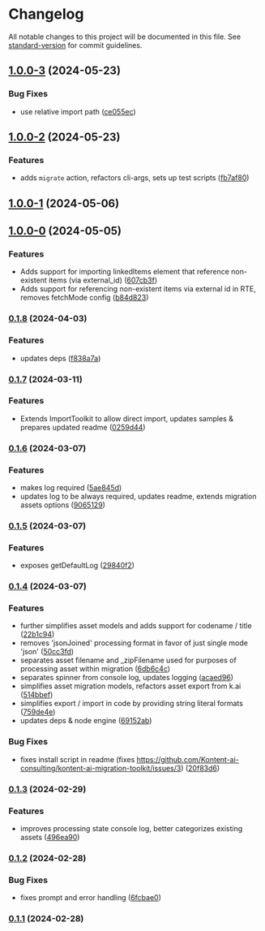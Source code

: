 # Changelog

All notable changes to this project will be documented in this file. See [standard-version](https://github.com/conventional-changelog/standard-version) for commit guidelines.

## [1.0.0-3](https://github.com/Kontent-ai-consulting/kontent-ai-migration-toolkit/compare/v1.0.0-2...v1.0.0-3) (2024-05-23)


### Bug Fixes

* use relative import path ([ce055ec](https://github.com/Kontent-ai-consulting/kontent-ai-migration-toolkit/commit/ce055ecdf8bc31e3c1b1e0320bdcb7bd09c25976))

## [1.0.0-2](https://github.com/Kontent-ai-consulting/kontent-ai-migration-toolkit/compare/v1.0.0-1...v1.0.0-2) (2024-05-23)


### Features

* adds `migrate` action, refactors cli-args, sets up test scripts ([fb7af80](https://github.com/Kontent-ai-consulting/kontent-ai-migration-toolkit/commit/fb7af8047d22f05cb12564034a23c21f6cb33151))

## [1.0.0-1](https://github.com/Kontent-ai-consulting/kontent-ai-migration-toolkit/compare/v1.0.0-0...v1.0.0-1) (2024-05-06)

## [1.0.0-0](https://github.com/Kontent-ai-consulting/kontent-ai-migration-toolkit/compare/v0.1.8...v1.0.0-0) (2024-05-05)


### Features

* Adds support for importing linkedItems element that reference non-existent items (via external_id) ([607cb3f](https://github.com/Kontent-ai-consulting/kontent-ai-migration-toolkit/commit/607cb3fea1a3383e6856b1069355a90de128f6c5))
* Adds support for referencing non-existent items via external id in RTE, removes fetchMode config ([b84d823](https://github.com/Kontent-ai-consulting/kontent-ai-migration-toolkit/commit/b84d82316827544d2d595f448fa243e50403104d))

### [0.1.8](https://github.com/Kontent-ai-consulting/kontent-ai-migration-toolkit/compare/v0.1.7...v0.1.8) (2024-04-03)


### Features

* updates deps ([f838a7a](https://github.com/Kontent-ai-consulting/kontent-ai-migration-toolkit/commit/f838a7ae0c454ea1ac5c12857c4726683fdf1fa0))

### [0.1.7](https://github.com/Kontent-ai-consulting/kontent-ai-migration-toolkit/compare/v0.1.6...v0.1.7) (2024-03-11)


### Features

* Extends ImportToolkit to allow direct import, updates samples & prepares updated readme ([0259d44](https://github.com/Kontent-ai-consulting/kontent-ai-migration-toolkit/commit/0259d44b8681ac55c3d99792ff2952674bb6b616))

### [0.1.6](https://github.com/Kontent-ai-consulting/kontent-ai-migration-toolkit/compare/v0.1.5...v0.1.6) (2024-03-07)


### Features

* makes log required ([5ae845d](https://github.com/Kontent-ai-consulting/kontent-ai-migration-toolkit/commit/5ae845dc6f88aa356dc1694958de352b8ebd1a15))
* updates log to be always required, updates readme, extends migration assets options ([9065129](https://github.com/Kontent-ai-consulting/kontent-ai-migration-toolkit/commit/906512909df9e4af6fbb9941437043f5dbc193f8))

### [0.1.5](https://github.com/Kontent-ai-consulting/kontent-ai-migration-toolkit/compare/v0.1.4...v0.1.5) (2024-03-07)


### Features

* exposes getDefaultLog ([29840f2](https://github.com/Kontent-ai-consulting/kontent-ai-migration-toolkit/commit/29840f277ac43187af84f0c05c4a590f23062d5c))

### [0.1.4](https://github.com/Kontent-ai-consulting/kontent-ai-migration-toolkit/compare/v0.1.3...v0.1.4) (2024-03-07)


### Features

* further simplifies asset models and adds support for codename / title ([22b1c94](https://github.com/Kontent-ai-consulting/kontent-ai-migration-toolkit/commit/22b1c94f85cd211c6765136fb6cb653e6c719a01))
* removes 'jsonJoined' processing format in favor of just single mode 'json' ([50cc3fd](https://github.com/Kontent-ai-consulting/kontent-ai-migration-toolkit/commit/50cc3fd5e6fb93832313d97cb0d8f1f6962bcbd8))
* separates asset filename and _zipFilename used for purposes of processing asset within migration ([6db6c4c](https://github.com/Kontent-ai-consulting/kontent-ai-migration-toolkit/commit/6db6c4c1a96b5f78e4668fba5945525571feca87))
* separates spinner from console log, updates logging ([acaed96](https://github.com/Kontent-ai-consulting/kontent-ai-migration-toolkit/commit/acaed9658f04e4def1e915b982d700bce0e6d8e6))
* simplifies asset migration models, refactors asset export from k.ai ([514bbef](https://github.com/Kontent-ai-consulting/kontent-ai-migration-toolkit/commit/514bbef05c3c71e4d42fa0be5b49ee11b582c61d))
* simplifies export / import in code by providing string literal formats ([759de4e](https://github.com/Kontent-ai-consulting/kontent-ai-migration-toolkit/commit/759de4ea7ad0acb37fa67fb5a37123f95508f08a))
* updates deps & node engine ([69152ab](https://github.com/Kontent-ai-consulting/kontent-ai-migration-toolkit/commit/69152ab53f95e004f9f6e8aa29b800cb27e92d4f))


### Bug Fixes

* fixes install script in readme (fixes https://github.com/Kontent-ai-consulting/kontent-ai-migration-toolkit/issues/3) ([20f83d6](https://github.com/Kontent-ai-consulting/kontent-ai-migration-toolkit/commit/20f83d6a9fd3e4101d8ad9bb3d193d7209c75b04))

### [0.1.3](https://github.com/Kontent-ai-consulting/kontent-ai-migration-toolkit/compare/v0.1.2...v0.1.3) (2024-02-29)


### Features

* improves processing state console log, better categorizes existing assets ([496ea90](https://github.com/Kontent-ai-consulting/kontent-ai-migration-toolkit/commit/496ea905519deaa16e7c2bc4e9303c547b97273d))

### [0.1.2](https://github.com/Kontent-ai-consulting/kontent-ai-migration-toolkit/compare/v0.1.1...v0.1.2) (2024-02-28)


### Bug Fixes

* fixes prompt and error handling ([6fcbae0](https://github.com/Kontent-ai-consulting/kontent-ai-migration-toolkit/commit/6fcbae0874395f6fd351bded310ef3edb95021e5))

### [0.1.1](https://github.com/Kontent-ai-consulting/kontent-ai-migration-toolkit/compare/v0.0.21...v0.1.1) (2024-02-28)
